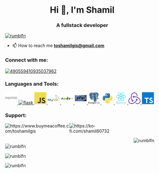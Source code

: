 <h1 align="center">Hi 👋, I'm Shamil</h1>
<h3 align="center">A fullstack developer</h3>

<p align="left"> <a href="https://github.com/ryo-ma/github-profile-trophy"><img src="https://github-profile-trophy.vercel.app/?username=rumblfn" alt="rumblfn" /></a> </p>

- 📫 How to reach me **toshamilgis@gmail.com**

<h3 align="left">Connect with me:</h3>
<p align="left">
<a href="https://discord.gg/490559410935037962" target="blank"><img align="center" src="https://raw.githubusercontent.com/rahuldkjain/github-profile-readme-generator/master/src/images/icons/Social/discord.svg" alt="490559410935037962" height="30" width="40" /></a>
</p>

<h3 align="left">Languages and Tools:</h3>
<p align="left"> <a href="https://expressjs.com" target="_blank" rel="noreferrer"> <img src="https://raw.githubusercontent.com/devicons/devicon/master/icons/express/express-original-wordmark.svg" alt="express" width="40" height="40"/> </a> <a href="https://flask.palletsprojects.com/" target="_blank" rel="noreferrer"> <img src="https://www.vectorlogo.zone/logos/pocoo_flask/pocoo_flask-icon.svg" alt="flask" width="40" height="40"/> </a> <a href="https://developer.mozilla.org/en-US/docs/Web/JavaScript" target="_blank" rel="noreferrer"> <img src="https://raw.githubusercontent.com/devicons/devicon/master/icons/javascript/javascript-original.svg" alt="javascript" width="40" height="40"/> </a> <a href="https://www.mysql.com/" target="_blank" rel="noreferrer"> <img src="https://raw.githubusercontent.com/devicons/devicon/master/icons/mysql/mysql-original-wordmark.svg" alt="mysql" width="40" height="40"/> </a> <a href="https://nodejs.org" target="_blank" rel="noreferrer"> <img src="https://raw.githubusercontent.com/devicons/devicon/master/icons/nodejs/nodejs-original-wordmark.svg" alt="nodejs" width="40" height="40"/> </a> <a href="https://www.php.net" target="_blank" rel="noreferrer"> <img src="https://raw.githubusercontent.com/devicons/devicon/master/icons/php/php-original.svg" alt="php" width="40" height="40"/> </a> <a href="https://www.postgresql.org" target="_blank" rel="noreferrer"> <img src="https://raw.githubusercontent.com/devicons/devicon/master/icons/postgresql/postgresql-original-wordmark.svg" alt="postgresql" width="40" height="40"/> </a> <a href="https://www.python.org" target="_blank" rel="noreferrer"> <img src="https://raw.githubusercontent.com/devicons/devicon/master/icons/python/python-original.svg" alt="python" width="40" height="40"/> </a> <a href="https://reactjs.org/" target="_blank" rel="noreferrer"> <img src="https://raw.githubusercontent.com/devicons/devicon/master/icons/react/react-original-wordmark.svg" alt="react" width="40" height="40"/> </a> <a href="https://redux.js.org" target="_blank" rel="noreferrer"> <img src="https://raw.githubusercontent.com/devicons/devicon/master/icons/redux/redux-original.svg" alt="redux" width="40" height="40"/> </a> <a href="https://www.typescriptlang.org/" target="_blank" rel="noreferrer"> <img src="https://raw.githubusercontent.com/devicons/devicon/master/icons/typescript/typescript-original.svg" alt="typescript" width="40" height="40"/> </a> </p>

<h3 align="left">Support:</h3>
<p><a href="https://www.buymeacoffee.com/https://www.buymeacoffee.com/toshamilgis"> <img align="left" src="https://cdn.buymeacoffee.com/buttons/v2/default-yellow.png" height="50" width="210" alt="https://www.buymeacoffee.com/toshamilgis" /></a><a href="https://ko-fi.com/https://ko-fi.com/shamil60732"> <img align="left" src="https://cdn.ko-fi.com/cdn/kofi3.png?v=3" height="50" width="210" alt="https://ko-fi.com/shamil60732" /></a></p><br><br>

<p><img align="left" src="https://github-readme-stats.vercel.app/api/top-langs?username=rumblfn&show_icons=true&locale=en&layout=compact" alt="rumblfn" /></p>

<p>&nbsp;<img align="center" src="https://github-readme-stats.vercel.app/api?username=rumblfn&show_icons=true&locale=en" alt="rumblfn" /></p>

<p><img align="center" src="https://github-readme-streak-stats.herokuapp.com/?user=rumblfn&" alt="rumblfn" /></p>

<p align="left"> <img src="https://komarev.com/ghpvc/?username=rumblfn&label=Profile%20views&color=0e75b6&style=flat" alt="rumblfn" /> </p>
